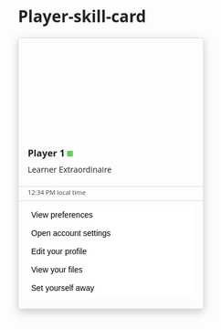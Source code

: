 # Player-skill-card


<!DOCTYPE html>
<html lang="en">
<head>
  <meta charset="UTF-8">
  <title>Slacker Card</title>
  <link href='https://fonts.googleapis.com/css?family=Open+Sans:400,300' rel='stylesheet' type='text/css'>
  <meta name="udacity-grader" content="tests.json">
  <style>
    * {
      box-sizing: border-box;4px
    }
    body {
      font-family: 'Open Sans', sans-serif;
      color: #222;
    }
    .card {
      height: 475px;
      width: 325px;
      box-shadow: 0px 5px 15px 0px rgba(153,153,153,0.5);
      border-radius: 4px;
    }
    .top {
      background-image: url(profile-placeholder.svg);
      height: 55%;
      border-radius: 4px 4px 0px 0px;
      border: 1px solid #ddd;
      padding: 0px 16px;
    }
    .name {
      padding-top: calc(475px * 0.40);
      margin: 0px;
    }
    .status {
      display: inline-block;
      width: 10px;
      height: 10px;
      margin-left: 4px;

      border-radius: 5px;
      background-color: #60D156;
    }
    .title {
      margin-top: 8px;
    }
    .middle {
      height: 5%;
      border-left: 1px solid #ddd;
      border-right: 1px solid #ddd;
      padding: 0px 16px;
    }
    .time {
      color: #444;
      font-size: 0.8em;
      padding-top: 0.2em;
    }
    .bottom {
      height: 40%;
      border-radius: 0px 0px 4px 4px;
      border: 1px solid #ddd;
      padding: 8px 16px;
    }
    .profile-action {
      display: block;
      width: 100%;
      height: 32px;
      font-size: 1em;
      text-align: left;
      font-family: 'Open Sans', sans-serif;
       border-radius: 4px;

      border: 0px;
      background-color: white;
    }
    .profile-action:hover {
      background-color: #00A5D2;
      color: white;
      cursor: pointer;
    }
  </style>
</head>
<body>
  <section>
    <div class="card">
      <div class="top">
        <h3 class="name">Player 1<span class="status"></span></h3>
        <p class="title">Learner Extraordinaire</p>
      </div>
      <div class="middle">
        <div class="time">12:34 PM local time</div>
      </div>
      <div class="bottom">
        <!-- See how the buttons all have the same CSS class?-->
		<button class="profile-action">View preferences</button>
        <button class="profile-action">Open account settings</button>
        <button class="profile-action">Edit your profile</button>
        <button class="profile-action">View your files</button>
        <button class="profile-action">Set yourself away</button>
      </div>
    </div>
  </section>
</body>
</html>
